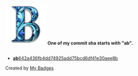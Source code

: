 <img src="https://github.com/my-badges/my-badges/blob/master/badges/abc-commit/ab-commit.png?raw=true" alt="One of my commit sha starts with &quot;ab&quot;." title="One of my commit sha starts with &quot;ab&quot;." width="128">
<strong>One of my commit sha starts with &quot;ab&quot;.</strong>
<br><br>

- <a href="https://github.com/general-CbIC/ruby-heap/commit/ab642a436fb4dd74925add75bcd6df41e30aee8b"><strong>ab</strong>642a436fb4dd74925add75bcd6df41e30aee8b</a>


Created by <a href="https://github.com/my-badges/my-badges">My Badges</a>